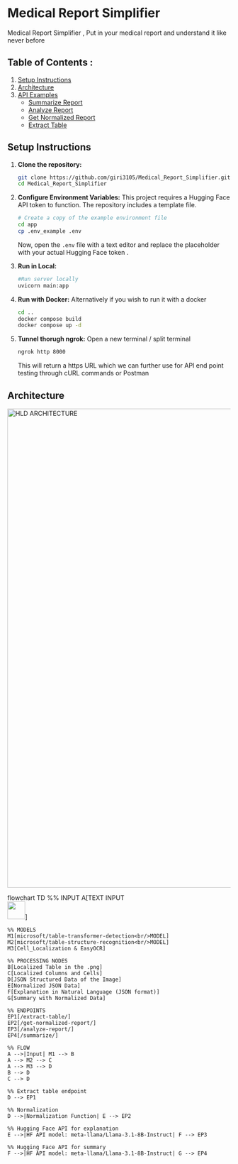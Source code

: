 
# Medical Report Simplifier 
Medical Report Simplifier , Put in your medical report and understand it like never before 


## Table of Contents :
1. [Setup Instructions](#setup-instructions)  
2. [Architecture](#architecture)  
3. [API Examples](#api-examples)  
   - [Summarize Report](#summarize-report)  
   - [Analyze Report](#analyze-report)  
   - [Get Normalized Report](#get-normalized-report)  
   - [Extract Table](#extract-table)  

## Setup Instructions
1.  **Clone the repository:**
    ```bash
    git clone https://github.com/giri3105/Medical_Report_Simplifier.git
    cd Medical_Report_Simplifier
    ```
2.  **Configure Environment Variables:**
    This project requires a Hugging Face API token to function. The repository includes a template file.
    ```bash
    # Create a copy of the example environment file
    cd app
    cp .env_example .env    
    ```
    Now, open the `.env` file with a text editor and replace the placeholder  with your actual Hugging Face token .

3.  **Run in Local:**
    ```bash
    #Run server locally
    uvicorn main:app
    ```

4.  **Run with Docker:**
     Alternatively if you wish to run it with a docker 
    ```bash
    cd ..
    docker compose build 
    docker compose up -d
    ```

4.  **Tunnel thorugh ngrok:**
    Open a new terminal / split terminal  
    ```bash
    ngrok http 8000
    ```
    This will return a https URL which we can further use for API end point testing through cURL commands or Postman
    



## Architecture

<img width="1920" height="1080" alt="HLD ARCHITECTURE" src="https://github.com/user-attachments/assets/d45e4720-f5c0-469c-8194-4ea9946f94e7" />


flowchart TD
    %% INPUT
    A[TEXT INPUT<br><img src="https://via.placeholder.com/40" width="40"/>]

    %% MODELS
    M1[microsoft/table-transformer-detection<br/>MODEL]
    M2[microsoft/table-structure-recognition<br/>MODEL]
    M3[Cell_Localization & EasyOCR]

    %% PROCESSING NODES
    B[Localized Table in the .png]
    C[Localized Columns and Cells]
    D[JSON Structured Data of the Image]
    E[Normalized JSON Data]
    F[Explanation in Natural Language (JSON format)]
    G[Summary with Normalized Data]

    %% ENDPOINTS
    EP1[/extract-table/]
    EP2[/get-normalized-report/]
    EP3[/analyze-report/]
    EP4[/summarize/]

    %% FLOW
    A -->|Input| M1 --> B
    A --> M2 --> C
    A --> M3 --> D
    B --> D
    C --> D

    %% Extract table endpoint
    D --> EP1

    %% Normalization
    D -->|Normalization Function| E --> EP2

    %% Hugging Face API for explanation
    E -->|HF API model: meta-llama/Llama-3.1-8B-Instruct| F --> EP3

    %% Hugging Face API for summary
    F -->|HF API model: meta-llama/Llama-3.1-8B-Instruct| G --> EP4

